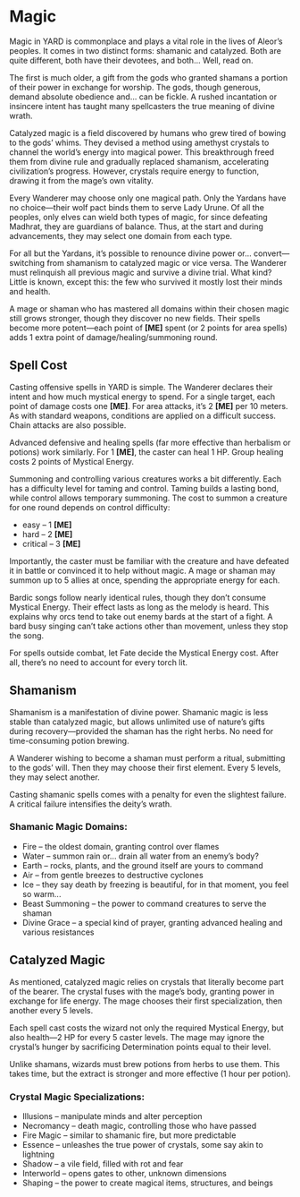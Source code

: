 # Magic

Magic in YARD is commonplace and plays a vital role in the lives of Aleor’s peoples. It comes in two distinct forms: shamanic and catalyzed. Both are quite different, both have their devotees, and both... Well, read on.

The first is much older, a gift from the gods who granted shamans a portion of their power in exchange for worship. The gods, though generous, demand absolute obedience and... can be fickle. A rushed incantation or insincere intent has taught many spellcasters the true meaning of divine wrath.

Catalyzed magic is a field discovered by humans who grew tired of bowing to the gods’ whims. They devised a method using amethyst crystals to channel the world’s energy into magical power. This breakthrough freed them from divine rule and gradually replaced shamanism, accelerating civilization’s progress. However, crystals require energy to function, drawing it from the mage’s own vitality.

Every Wanderer may choose only one magical path. Only the Yardans have no choice—their wolf pact binds them to serve Lady Urune. Of all the peoples, only elves can wield both types of magic, for since defeating Madhrat, they are guardians of balance. Thus, at the start and during advancements, they may select one domain from each type.

For all but the Yardans, it’s possible to renounce divine power or... convert—switching from shamanism to catalyzed magic or vice versa. The Wanderer must relinquish all previous magic and survive a divine trial. What kind? Little is known, except this: the few who survived it mostly lost their minds and health.

A mage or shaman who has mastered all domains within their chosen magic still grows stronger, though they discover no new fields. Their spells become more potent—each point of **[ME]** spent (or 2 points for area spells) adds 1 extra point of damage/healing/summoning round.

## Spell Cost

Casting offensive spells in YARD is simple. The Wanderer declares their intent and how much mystical energy to spend. For a single target, each point of damage costs one **[ME]**. For area attacks, it’s 2 **[ME]** per 10 meters. As with standard weapons, conditions are applied on a difficult success. Chain attacks are also possible.

Advanced defensive and healing spells (far more effective than herbalism or potions) work similarly. For 1 **[ME]**, the caster can heal 1 HP. Group healing costs 2 points of Mystical Energy.

Summoning and controlling various creatures works a bit differently. Each has a difficulty level for taming and control. Taming builds a lasting bond, while control allows temporary summoning. The cost to summon a creature for one round depends on control difficulty:

- easy – 1 **[ME]**
- hard – 2 **[ME]**
- critical – 3 **[ME]**

Importantly, the caster must be familiar with the creature and have defeated it in battle or convinced it to help without magic. A mage or shaman may summon up to 5 allies at once, spending the appropriate energy for each.

Bardic songs follow nearly identical rules, though they don’t consume Mystical Energy. Their effect lasts as long as the melody is heard. This explains why orcs tend to take out enemy bards at the start of a fight. A bard busy singing can’t take actions other than movement, unless they stop the song.

For spells outside combat, let Fate decide the Mystical Energy cost. After all, there’s no need to account for every torch lit.

## Shamanism

Shamanism is a manifestation of divine power. Shamanic magic is less stable than catalyzed magic, but allows unlimited use of nature’s gifts during recovery—provided the shaman has the right herbs. No need for time-consuming potion brewing.

A Wanderer wishing to become a shaman must perform a ritual, submitting to the gods’ will. Then they may choose their first element. Every 5 levels, they may select another.

Casting shamanic spells comes with a penalty for even the slightest failure. A critical failure intensifies the deity’s wrath.

### Shamanic Magic Domains:
- Fire – the oldest domain, granting control over flames
- Water – summon rain or... drain all water from an enemy’s body?
- Earth – rocks, plants, and the ground itself are yours to command
- Air – from gentle breezes to destructive cyclones
- Ice – they say death by freezing is beautiful, for in that moment, you feel so warm...
- Beast Summoning – the power to command creatures to serve the shaman
- Divine Grace – a special kind of prayer, granting advanced healing and various resistances

## Catalyzed Magic

As mentioned, catalyzed magic relies on crystals that literally become part of the bearer. The crystal fuses with the mage’s body, granting power in exchange for life energy. The mage chooses their first specialization, then another every 5 levels.

Each spell cast costs the wizard not only the required Mystical Energy, but also health—2 HP for every 5 caster levels. The mage may ignore the crystal’s hunger by sacrificing Determination points equal to their level.

Unlike shamans, wizards must brew potions from herbs to use them. This takes time, but the extract is stronger and more effective (1 hour per potion).

### Crystal Magic Specializations:
- Illusions – manipulate minds and alter perception
- Necromancy – death magic, controlling those who have passed
- Fire Magic – similar to shamanic fire, but more predictable
- Essence – unleashes the true power of crystals, some say akin to lightning
- Shadow – a vile field, filled with rot and fear
- Interworld – opens gates to other, unknown dimensions
- Shaping – the power to create magical items, structures, and beings
